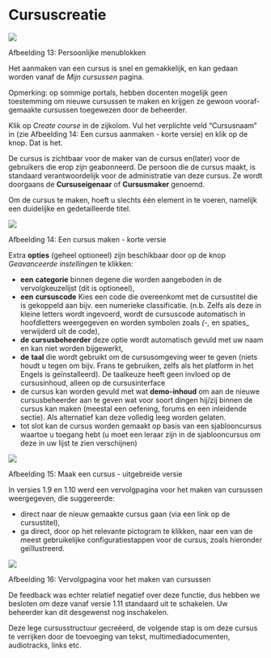 # Cursuscreatie

![](../.gitbook/assets/images14%20%2810%29.png)

Afbeelding 13: Persoonlijke menublokken

Het aanmaken van een cursus is snel en gemakkelijk, en kan gedaan worden vanaf de _Mijn cursussen_ pagina.

Opmerking: op sommige portals, hebben docenten mogelijk geen toestemming om nieuwe cursussen te maken en krijgen ze gewoon vooraf-gemaakte cursussen toegewezen door de beheerder.

Klik op _Create course_ in de zijkolom. Vul het verplichte veld “Cursusnaam” in \(zie Afbeelding 14: Een cursus aanmaken - korte versie\) en klik op de knop. Dat is het.

De cursus is zichtbaar voor de maker van de cursus en\(later\) voor de gebruikers die erop zijn geabonneerd. De persoon die de cursus maakt, is standaard verantwoordelijk voor de administratie van deze cursus. Ze wordt doorgaans de **Cursuseigenaar** of **Cursusmaker** genoemd.

Om de cursus te maken, hoeft u slechts één element in te voeren, namelijk een duidelijke en gedetailleerde titel.

![](../.gitbook/assets/images15%20%2810%29.png)

Afbeelding 14: Een cursus maken - korte versie

Extra **opties** \(geheel optioneel\) zijn beschikbaar door op de knop _Geavanceerde instellingen_ te klikken:

* **een** **categorie** binnen degene die worden aangeboden in de vervolgkeuzelijst \(dit is optioneel\),
* **een** **cursuscode** Kies een code die overeenkomt met de cursustitel die is gekoppeld aan bijv. een numerieke classificatie. \(n.b. Zelfs als deze in kleine letters wordt ingevoerd, wordt de cursuscode automatisch in hoofdletters weergegeven en worden symbolen zoals _\(-,_ en spaties\_ verwijderd uit de code\),
* **de** **cursusbeheerder** deze optie wordt automatisch gevuld met uw naam en kan niet worden bijgewerkt,
* **de** **taal** die wordt gebruikt om de cursusomgeving weer te geven \(niets houdt u tegen om bijv. Frans te gebruiken, zelfs als het platform in het Engels is geïnstalleerd\). De taalkeuze heeft geen invloed op de cursusinhoud, alleen op de cursusinterface
* de cursus kan worden gevuld met wat **demo-inhoud** om aan de nieuwe cursusbeheerder aan te geven wat voor soort dingen hij/zij binnen de cursus kan maken \(meestal een oefening, forums en een inleidende sectie\). Als alternatief kan deze volledig leeg worden gelaten.
* tot slot kan de cursus worden gemaakt op basis van een sjablooncursus waartoe u toegang hebt \(u moet een leraar zijn in de sjablooncursus om deze in uw lijst te zien verschijnen\)

![](../.gitbook/assets/images16%20%289%29.png)

Afbeelding 15: Maak een cursus - uitgebreide versie

In versies 1.9 en 1.10 werd een vervolgpagina voor het maken van cursussen weergegeven, die suggereerde:

* direct naar de nieuw gemaakte cursus gaan \(via een link op de cursustitel\),
* ga direct, door op het relevante pictogram te klikken, naar een van de meest gebruikelijke configuratiestappen voor de cursus, zoals hieronder geïllustreerd.

![](../.gitbook/assets/images271%20%283%29.png)

Afbeelding 16: Vervolgpagina voor het maken van cursussen

De feedback was echter relatief negatief over deze functie, dus hebben we besloten om deze vanaf versie 1.11 standaard uit te schakelen. Uw beheerder kan dit desgewenst nog inschakelen.

Deze lege cursusstructuur gecreëerd, de volgende stap is om deze cursus te verrijken door de toevoeging van tekst, multimediadocumenten, audiotracks, links etc.
